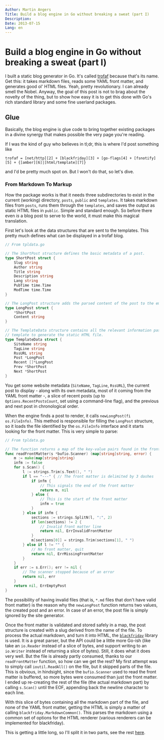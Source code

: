 ```yaml
---
Author: Martin Angers
Title: Build a blog engine in Go without breaking a sweat (part I)
Description: 
Date: 2013-07-15
Lang: en
---
```


# Build a blog engine in Go without breaking a sweat (part I)

I built a static blog generator in Go. It's called [trofaf][1] because that's its name. Get this: it takes markdown files, reads some YAML front matter, and generates good ol' HTML files. Yeah, pretty revolutionary. I can already smell the Nobel. Anyway, the goal of this post is not to brag about the novelty of the thing, but to show how easy it is to get this done with Go's rich standard library and some fine userland packages.

## Glue

Basically, the blog engine is glue code to bring together existing packages in a divine synergy that makes possible the very page you're reading.

If I was the kind of guy who believes in tl;dr, this is where I'd post something like

```
trofaf = [net/http][2] + [blackfriday][3] + [go-flags[4] + [fsnotify][5] + {[amber][6]|[html/template][7]}
```

and I'd be pretty much spot on. But I won't do that, so let's dive.

### From Markdown To Markup

How the package works is that it needs three subdirectories to exist in the current (working) directory, `posts`, `public` and `templates`. It takes markdown files from `posts`, runs them through the `templates`, and saves the output as static HTML files in `public`. Simple and standard enough. So before there even *is* a blog post to serve to the world, it must make this magical translation.

First let's look at the data structures that are sent to the templates. This pretty much defines what can be displayed in a trofaf blog.

``` go
// From tpldata.go

// The ShortPost structure defines the basic metadata of a post.
type ShortPost struct {
	Slug string
	Author string
	Title string
	Description string
	Lang string
	PubTime time.Time
	ModTime time.Time
}

// The LongPost structure adds the parsed content of the post to the embedded ShortPost information.
type LongPost struct {
	*ShortPost
	Content string
}

// The TemplateData structure contains all the relevant information passed to the
// template to generate the static HTML file.
type TemplateData struct {
	SiteName string
	TagLine string
	RssURL string
	Post *LongPost
	Recent []*LongPost
	Prev *ShortPost
	Next *ShortPost
}
```

You get some website metadata (`SiteName`, `TagLine`, `RssURL`), the current post to display - along with its own metadata, most of it coming from the YAML front matter -, a slice of recent posts (up to `Options.RecentPostsCount`, set using a command-line flag), and the previous and next post in chronological order.

When the engine finds a post to render, it calls `newLongPost(fi os.FileInfo)`. This method is responsible for filling the `LongPost` structure, so it loads the file identified by the `os.FileInfo` interface and it starts looking for the front matter. This is very simple to parse:

``` go
// From tpldata.go

// The function returns a map of the key-value pairs found in the front matter.
func readFrontMatter(s *bufio.Scanner) (map[string]string, error) {
	m := make(map[string]string)
	infm := false
	for s.Scan() {
		l := strings.Trim(s.Text(), " ")
		if l == "---" { // The front matter is delimited by 3 dashes
			if infm {
				// This signals the end of the front matter
				return m, nil
			} else {
				// This is the start of the front matter
				infm = true
			}
		} else if infm {
			sections := strings.SplitN(l, ":", 2)
			if len(sections) != 2 {
				// Invalid front matter line
				return nil, ErrInvalidFrontMatter
			}
			m[sections[0]] = strings.Trim(sections[1], " ")
		} else if l != "" {
			// No front matter, quit
			return nil, ErrMissingFrontMatter
		}
	}
	if err := s.Err(); err != nil {
		// The scanner stopped because of an error
		return nil, err
	}
	return nil, ErrEmptyPost
}
```

The possibility of having invalid files (that is, `*.md` files that don't have valid front matter) is the reason why the `newLongPost` function returns two values, the created post and an error. In case of an error, the post file is simply ignored by the site generator.

Once the front matter is validated and stored safely in a map, the post structure is created with a slug derived from the name of the file. To process the actual markdown, and turn it into HTML, the [`blackfriday`][3] library is used. It is a great parser, but the API could be a little more Go-ish (like take an `io.Reader` instead of a slice of bytes, and support writing to an `io.Writer` instead of returning a slice of bytes). Still, it does what it does very well. But the file is already partly consumed, thanks to our `readFrontMatter` function, so how can we get the rest? My first attempt was to simply call `ioutil.ReadAll()` on the file, but it skipped parts of the file. This is obvious, in hindsight, since the `bufio.Scanner` used to read the front matter is buffered, so more bytes were consumed than just the front matter. I ended up re-creating the rest of the file (the actual markdown part) by calling `s.Scan()` until the EOF, appending back the newline character to each line.

With this slice of bytes containing all the markdown part of the file, and none of the YAML front matter, getting the HTML is simply a matter of calling `blackfriday.MarkdownCommon()`. This parses the markdown using a common set of options for the HTML renderer (various renderers can be implemented for blackfriday).

This is getting a little long, so I'll split it in two parts, see the rest [here][8].

[1]: https://github.com/PuerkitoBio/trofaf
[2]: http://tip.golang.org/pkg/net/http/
[3]: https://github.com/russross/blackfriday
[4]: https://github.com/jessevdk/go-flags
[5]: https://github.com/howeyc/fsnotify
[6]: https://github.com/eknkc/amber
[7]: http://tip.golang.org/pkg/html/template/
[8]: http://0value.com/
